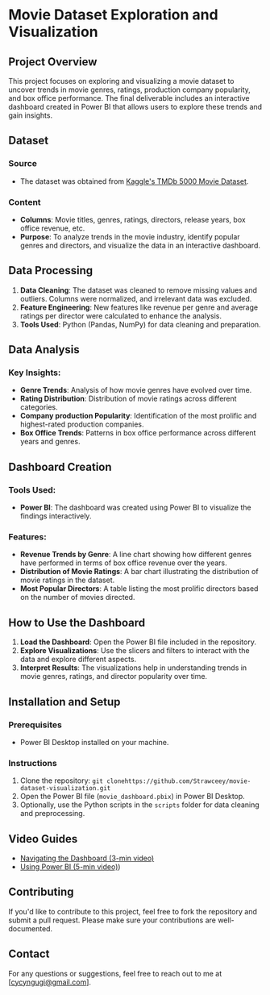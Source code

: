 # Movie Dataset Exploration and Visualization

## Project Overview

This project focuses on exploring and visualizing a movie dataset to uncover trends in movie genres, ratings, production company popularity, and box office performance. The final deliverable includes an interactive dashboard created in Power BI that allows users to explore these trends and gain insights.

## Dataset

### Source
- The dataset was obtained from [Kaggle's TMDb 5000 Movie Dataset](https://www.kaggle.com/datasets/tmdb/tmdb-movie-metadata).
  
### Content
- **Columns**: Movie titles, genres, ratings, directors, release years, box office revenue, etc.
- **Purpose**: To analyze trends in the movie industry, identify popular genres and directors, and visualize the data in an interactive dashboard.

## Data Processing

1. **Data Cleaning**: The dataset was cleaned to remove missing values and outliers. Columns were normalized, and irrelevant data was excluded.
2. **Feature Engineering**: New features like revenue per genre and average ratings per director were calculated to enhance the analysis.
3. **Tools Used**: Python (Pandas, NumPy) for data cleaning and preparation.

## Data Analysis

### Key Insights:
- **Genre Trends**: Analysis of how movie genres have evolved over time.
- **Rating Distribution**: Distribution of movie ratings across different categories.
- **Company production Popularity**: Identification of the most prolific and highest-rated production companies.
- **Box Office Trends**: Patterns in box office performance across different years and genres.

## Dashboard Creation

### Tools Used:
- **Power BI**: The dashboard was created using Power BI to visualize the findings interactively.

### Features:
- **Revenue Trends by Genre**: A line chart showing how different genres have performed in terms of box office revenue over the years.
- **Distribution of Movie Ratings**: A bar chart illustrating the distribution of movie ratings in the dataset.
- **Most Popular Directors**: A table listing the most prolific directors based on the number of movies directed.

## How to Use the Dashboard

1. **Load the Dashboard**: Open the Power BI file included in the repository.
2. **Explore Visualizations**: Use the slicers and filters to interact with the data and explore different aspects.
3. **Interpret Results**: The visualizations help in understanding trends in movie genres, ratings, and director popularity over time.

## Installation and Setup

### Prerequisites
- Power BI Desktop installed on your machine.

### Instructions
1. Clone the repository: `git clonehttps://github.com/Strawceey/movie-dataset-visualization.git`
2. Open the Power BI file (`movie_dashboard.pbix`) in Power BI Desktop.
3. Optionally, use the Python scripts in the `scripts` folder for data cleaning and preprocessing.

## Video Guides

- [Navigating the Dashboard (3-min video)](https://drive.google.com/file/d/1TciZIBf-2Z0wXyY1f_F4xMs75RXfQM8k/view?usp=drive_link)
- [Using Power BI (5-min video)](https://drive.google.com/file/d/1-fLbvpLpmVo29CxkYdPiSr05PU_Ivit9/view?usp=drive_link))

## Contributing

If you'd like to contribute to this project, feel free to fork the repository and submit a pull request. Please make sure your contributions are well-documented.


## Contact

For any questions or suggestions, feel free to reach out to me at [cycyngugi@gmail.com].
